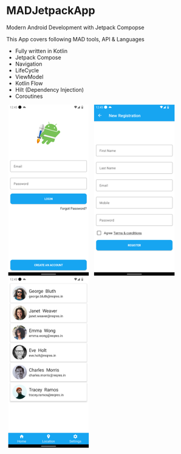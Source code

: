 # MADJetpackApp

Modern Android Development with Jetpack Compopse

This App covers following MAD tools, API & Languages

- Fully written in Kotlin
- Jetpack Compose
- Navigation
- LifeCycle
- ViewModel
- Kotlin Flow
- Hilt (Dependency Injection)
- Coroutines

<img alt="" src="https://github.com/mkrupal09/MADJetpackApp/blob/master/images/login.png" width = "212" height = "450" hspace="5"/> <img alt="" src="https://github.com/mkrupal09/MADJetpackApp/blob/master/images/register.png" width = "212" height = "450" hspace="5"/> <img alt="" src="https://github.com/mkrupal09/MADJetpackApp/blob/master/images/home.png" width = "212" height = "450" hspace="5"/>


